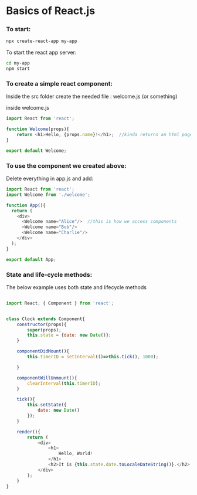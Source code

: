 # Basics of React.js

### To start:

```bash
npx create-react-app my-app
```
To start the react app server:

```bash
cd my-app
npm start
```

### To create a simple react component:
Inside the src folder 
create the needed file : welcome.js (or something)

inside welcome.js
```js
import React from 'react';

function Welcome(props){
    return <h1>Hello, {props.name}!</h1>;  //kinda returns an html page (jsx element)
}

export default Welcome;
```

### To use the component we created above:
Delete everything in app.js
and add:
```js
import React from 'react';
import Welcome from './welcome';

function App(){
  return (
    <div>
      <Welcome name="Alice"/>  //this is how we access components
      <Welcome name="Bob"/>
      <Welcome name="Charlie"/>
    </div>
  );
}

export default App;
```
### State and life-cycle methods:

The below example uses both state and lifecycle methods

```js

import React, { Component } from 'react';


class Clock extends Component{
    constructor(props){
        super(props);
        this.state = {date: new Date()};
    }

    componentDidMount(){
        this.timerID = setInterval(()=>this.tick(), 1000);

    }

    componentWillUnmount(){
        clearInterval(this.timerID);
    }

    tick(){
        this.setState({
            date: new Date()
        });
    }

    render(){
        return (
            <div>
                <h1>
                    Hello, World!
                </h1>
                <h2>It is {this.state.date.toLocaleDateString()}.</h2>
            </div>
        );
    }
}
```
